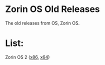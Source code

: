 # Zorin OS Old Releases

The old releases from OS, Zorin OS.

# List:

Zorin OS 2 ([x86](ftp://ftp.nluug.nl/pub/metalab/distributions/zorin/zorin-os-2-live-32.iso),  [x64](ftp://ftp.nluug.nl/pub/metalab/distributions/zorin/zorin-os-2-live-64.iso))
